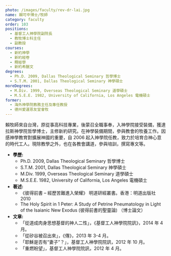 ```yaml
---
photo: /images/faculty/rev-dr-lai.jpg
name: 賴可中博士/牧師
category: faculty
order: 103
positions:
  - 基督工人神學院副院長
  - 教牧博士科主任
  - 副教授
courses:
  - 新約神學
  - 新約經卷
  - 釋經學
  - 新約希臘文
degrees:
  - Ph.D. 2009, Dallas Theological Seminary 哲學博士
  - S.T.M. 2001, Dallas Theological Seminary 神學碩士
moreDegrees:
  - M.Div. 1999, Overseas Theological Seminary 道學碩士
  - M.S.E.E. 1982, University of California, Los Angeles 電機碩士
former:
  - 海外神學院教務主任及專任教授
  - 德州愛運恩友堂會牧
---
```


賴牧師來自台灣，原從事高科技專業，後蒙召全職事奉，入神學院接受裝備，獲達拉斯神學院哲學博士，主修新約研究。在神學裝備期間，參與教會的牧養工作。因感神學教育對擴展神國的重要，自 2006 起入神學院任教，致力於培育合神心意的時代工人。現除教學之外，也在各教會講道，參與培訓，撰寫專文等。

- **學歷:**
  - Ph.D. 2009, Dallas Theological Seminary 哲學博士
  - S.T.M. 2001, Dallas Theological Seminary 神學碩士
  - M.Div. 1999, Overseas Theological Seminary 道學碩士
  - M.S.E.E. 1982, University of California, Los Angeles 電機碩士
- **著述:**
  - 《彼得前書 – 經歷苦難進入榮耀》 明道研經叢書。香港：明道出版社 2010
  - The Holy Spirit in 1 Peter: A Study of Petrine Pneumatology in Light of the Isaianic New Exodus (彼得前書的聖靈論) （博士論文）
- **文章:**
  - 「從道成肉身思想基督的神人二性」，《基督工人神學院院訊》，2014 年 4 月。
  - 「從矽谷被召出來」，《傳》，2013 年 3-4 月。
  - 「耶穌是否有“妻子”？」，基督工人神學院院訊，2012 年 10 月。
  - 「重燃盼望」，基督工人神學院院訊，2012 年 4 月。
